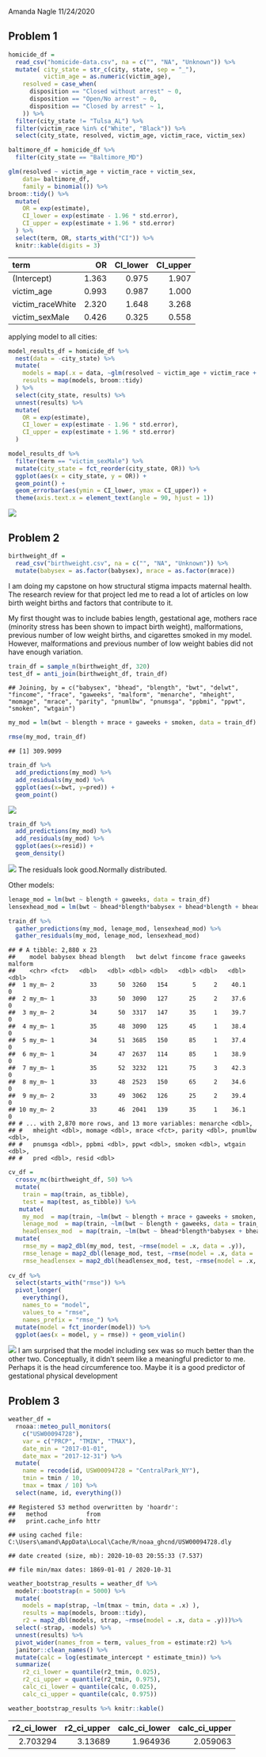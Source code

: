 Amanda Nagle
11/24/2020

## Problem 1

``` r
homicide_df = 
  read_csv("homicide-data.csv", na = c("", "NA", "Unknown")) %>%
  mutate( city_state = str_c(city, state, sep = "_"),
          victim_age = as.numeric(victim_age),
    resolved = case_when(
      disposition == "Closed without arrest" ~ 0,
      disposition == "Open/No arrest" ~ 0,
      disposition == "Closed by arrest" ~ 1,
    )) %>%
  filter(city_state != "Tulsa_AL") %>%
  filter(victim_race %in% c("White", "Black")) %>%
  select(city_state, resolved, victim_age, victim_race, victim_sex)
```

``` r
baltimore_df = homicide_df %>%
  filter(city_state == "Baltimore_MD")

glm(resolved ~ victim_age + victim_race + victim_sex, 
    data= baltimore_df,
    family = binomial()) %>%
broom::tidy() %>%
  mutate(
    OR = exp(estimate),
    CI_lower = exp(estimate - 1.96 * std.error),
    CI_upper = exp(estimate + 1.96 * std.error)
  ) %>%
  select(term, OR, starts_with("CI")) %>%
  knitr::kable(digits = 3)
```

| term              |    OR | CI\_lower | CI\_upper |
| :---------------- | ----: | --------: | --------: |
| (Intercept)       | 1.363 |     0.975 |     1.907 |
| victim\_age       | 0.993 |     0.987 |     1.000 |
| victim\_raceWhite | 2.320 |     1.648 |     3.268 |
| victim\_sexMale   | 0.426 |     0.325 |     0.558 |

applying model to all cities:

``` r
model_results_df = homicide_df %>%
  nest(data = -city_state) %>%
  mutate(
    models = map(.x = data, ~glm(resolved ~ victim_age + victim_race + victim_sex, data= .x, family = binomial())), 
    results = map(models, broom::tidy)
  ) %>%
  select(city_state, results) %>%
  unnest(results) %>%
  mutate(
    OR = exp(estimate),
    CI_lower = exp(estimate - 1.96 * std.error),
    CI_upper = exp(estimate + 1.96 * std.error)
  )

model_results_df %>%
  filter(term == "victim_sexMale") %>%
  mutate(city_state = fct_reorder(city_state, OR)) %>%
  ggplot(aes(x = city_state, y = OR)) +
  geom_point() +
  geom_errorbar(aes(ymin = CI_lower, ymax = CI_upper)) +
  theme(axis.text.x = element_text(angle = 90, hjust = 1))
```

![](p8105_hw6_files/figure-gfm/unnamed-chunk-3-1.png)<!-- -->

## Problem 2

``` r
birthweight_df = 
  read_csv("birthweight.csv", na = c("", "NA", "Unknown")) %>%
  mutate(babysex = as.factor(babysex), mrace = as.factor(mrace))
```

I am doing my capstone on how structural stigma impacts maternal health.
The research review for that project led me to read a lot of articles on
low birth weight births and factors that contribute to it.

My first thought was to include babies length, gestational age, mothers
race (minority stress has been shown to impact birth weight),
malformations, previous number of low weight births, and cigarettes
smoked in my model. However, malformations and previous number of low
weight babies did not have enough variation.

``` r
train_df = sample_n(birthweight_df, 320)
test_df = anti_join(birthweight_df, train_df)
```

    ## Joining, by = c("babysex", "bhead", "blength", "bwt", "delwt", "fincome", "frace", "gaweeks", "malform", "menarche", "mheight", "momage", "mrace", "parity", "pnumlbw", "pnumsga", "ppbmi", "ppwt", "smoken", "wtgain")

``` r
my_mod = lm(bwt ~ blength + mrace + gaweeks + smoken, data = train_df)

rmse(my_mod, train_df)
```

    ## [1] 309.9099

``` r
train_df %>% 
  add_predictions(my_mod) %>%
  add_residuals(my_mod) %>%
  ggplot(aes(x=bwt, y=pred)) +
  geom_point()
```

![](p8105_hw6_files/figure-gfm/unnamed-chunk-5-1.png)<!-- -->

``` r
train_df %>% 
  add_predictions(my_mod) %>%
  add_residuals(my_mod) %>%
  ggplot(aes(x=resid)) +
  geom_density()
```

![](p8105_hw6_files/figure-gfm/unnamed-chunk-5-2.png)<!-- --> The
residuals look good.Normally distributed.

Other models:

``` r
lenage_mod = lm(bwt ~ blength + gaweeks, data = train_df)
lensexhead_mod = lm(bwt ~ bhead*blength*babysex + bhead*blength + bhead*babysex + blength*babysex, data= train_df)

train_df %>% 
  gather_predictions(my_mod, lenage_mod, lensexhead_mod) %>%
  gather_residuals(my_mod, lenage_mod, lensexhead_mod)
```

    ## # A tibble: 2,880 x 23
    ##    model babysex bhead blength   bwt delwt fincome frace gaweeks malform
    ##    <chr> <fct>   <dbl>   <dbl> <dbl> <dbl>   <dbl> <dbl>   <dbl>   <dbl>
    ##  1 my_m~ 2          33      50  3260   154       5     2    40.1       0
    ##  2 my_m~ 1          33      50  3090   127      25     2    37.6       0
    ##  3 my_m~ 2          34      50  3317   147      35     1    39.7       0
    ##  4 my_m~ 1          35      48  3090   125      45     1    38.4       0
    ##  5 my_m~ 1          34      51  3685   150      85     1    37.4       0
    ##  6 my_m~ 1          34      47  2637   114      85     1    38.9       0
    ##  7 my_m~ 1          35      52  3232   121      75     3    42.3       0
    ##  8 my_m~ 1          33      48  2523   150      65     2    34.6       0
    ##  9 my_m~ 2          33      49  3062   126      25     2    39.4       0
    ## 10 my_m~ 2          33      46  2041   139      35     1    36.1       0
    ## # ... with 2,870 more rows, and 13 more variables: menarche <dbl>,
    ## #   mheight <dbl>, momage <dbl>, mrace <fct>, parity <dbl>, pnumlbw <dbl>,
    ## #   pnumsga <dbl>, ppbmi <dbl>, ppwt <dbl>, smoken <dbl>, wtgain <dbl>,
    ## #   pred <dbl>, resid <dbl>

``` r
cv_df = 
  crossv_mc(birthweight_df, 50) %>%
  mutate(
    train = map(train, as_tibble),
    test = map(test, as_tibble)) %>%
   mutate(
    my_mod  = map(train, ~lm(bwt ~ blength + mrace + gaweeks + smoken, data = train_df)),
    lenage_mod  = map(train, ~lm(bwt ~ blength + gaweeks, data = train_df)),
    headlensex_mod  = map(train, ~lm(bwt ~ bhead*blength*babysex + bhead*blength + bhead*babysex + blength*babysex, data= train_df))) %>% 
  mutate(
    rmse_my = map2_dbl(my_mod, test, ~rmse(model = .x, data = .y)),
    rmse_lenage = map2_dbl(lenage_mod, test, ~rmse(model = .x, data = .y)),
    rmse_headlensex = map2_dbl(headlensex_mod, test, ~rmse(model = .x, data = .y)))
  
cv_df %>% 
  select(starts_with("rmse")) %>% 
  pivot_longer(
    everything(),
    names_to = "model", 
    values_to = "rmse",
    names_prefix = "rmse_") %>% 
  mutate(model = fct_inorder(model)) %>% 
  ggplot(aes(x = model, y = rmse)) + geom_violin()
```

![](p8105_hw6_files/figure-gfm/unnamed-chunk-6-1.png)<!-- --> I am
surprised that the model including sex was so much better than the other
two. Conceptually, it didn’t seem like a meaningful predictor to me.
Perhaps it is the head circumference too. Maybe it is a good predictor
of gestational physical development

## Problem 3

``` r
weather_df = 
  rnoaa::meteo_pull_monitors(
    c("USW00094728"),
    var = c("PRCP", "TMIN", "TMAX"), 
    date_min = "2017-01-01",
    date_max = "2017-12-31") %>%
  mutate(
    name = recode(id, USW00094728 = "CentralPark_NY"),
    tmin = tmin / 10,
    tmax = tmax / 10) %>%
  select(name, id, everything())
```

    ## Registered S3 method overwritten by 'hoardr':
    ##   method           from
    ##   print.cache_info httr

    ## using cached file: C:\Users\amand\AppData\Local\Cache/R/noaa_ghcnd/USW00094728.dly

    ## date created (size, mb): 2020-10-03 20:55:33 (7.537)

    ## file min/max dates: 1869-01-01 / 2020-10-31

``` r
weather_bootstrap_results = weather_df %>% 
  modelr::bootstrap(n = 5000) %>% 
  mutate(
    models = map(strap, ~lm(tmax ~ tmin, data = .x) ),
    results = map(models, broom::tidy),
    r2 = map2_dbl(models, strap, ~rmse(model = .x, data = .y)))%>%
  select(-strap, -models) %>% 
  unnest(results) %>% 
  pivot_wider(names_from = term, values_from = estimate:r2) %>% 
  janitor::clean_names() %>%
  mutate(calc = log(estimate_intercept * estimate_tmin)) %>%
  summarize(
    r2_ci_lower = quantile(r2_tmin, 0.025), 
    r2_ci_upper = quantile(r2_tmin, 0.975),
    calc_ci_lower = quantile(calc, 0.025), 
    calc_ci_upper = quantile(calc, 0.975)) 

weather_bootstrap_results %>% knitr::kable()
```

| r2\_ci\_lower | r2\_ci\_upper | calc\_ci\_lower | calc\_ci\_upper |
| ------------: | ------------: | --------------: | --------------: |
|      2.703294 |       3.13689 |        1.964936 |        2.059063 |
